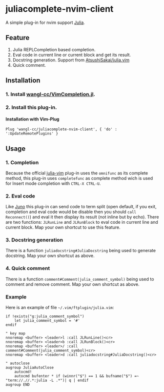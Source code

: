 # juliacomplete-nvim-client

A simple plug-in for nvim support [Julia](https://julialang.org/).

## Feature

1. Julia REPLCompletion based completion.
2. Eval code in current line or current block and get its result.
3. Docstring generation. Support from [AtsushiSakai/julia.vim](https://github.com/AtsushiSakai/julia.vim)
4. Quick comment.

## Installation

### 1. Install [wangl-cc/VimCompletion.jl](https://github.com/wangl-cc/VimCompletion.jl).

### 2. Install this plug-in.

#### Installation with Vim-Plug
```vim-script
Plug 'wangl-cc/juliacomplete-nvim-client', { 'do' : ':UpdateRemotePlugins' }
```

## Usage

### 1. Completion

Because the official [julia-vim](https://github.com/JuliaEditorSupport/julia-vim) plug-in uses the `omnifunc` as its complete method, this plug-in uses `completefunc` as complete method wich is used for Insert mode completion with `CTRL-X CTRL-U`.

### 2. Eval code

Like [Juno](http://junolab.org/) this plug-in can send code to term split (open default, if you exit, completion and eval code would be disable then you should `call Reconnect()`) and eval it then display its result (not inline but by echo). There are two functions: `JLRunLine` and `JLRunBlock` to eval code in current line and current block. Map your own shortcut to use this feature.

### 3. Docstring generation

There is a function `juliadocstring#JuliaDocstring` being used to generate docstring. Map your own shortcut as above.

### 4. Quick comment

There is a function `comment#Comment(julia_comment_symbol)` being used to comment and remove comment. Map your own shortcut as above.

### Example

Here is an example of file `~/.vim/ftplugin/julia.vim`:

```vim-script
if !exists("g:julia_comment_symbol")
    let julia_comment_symbol = '#'
endif

" key map
nnoremap <buffer> <leader>l :call JLRunLine()<cr>
nnoremap <buffer> <leader>b :call JLRunBlock()<cr>
nnoremap <buffer> <leader>/ :call comment#Comment(julia_comment_symbol)<cr>
nnoremap <buffer> <leader>d :call juliadocstring#JuliaDocstring()<cr>

" autoclose
augroup JuliaAutoClose
    autocmd!
    autocmd bufenter * if (winnr("$") == 1 && bufname("$") =~ "term://.//.*:julia -L .*")| q | endif
augroup END
```

